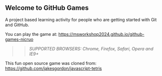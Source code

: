 ## Welcome to GitHub Games

A project based learning activity for people who are getting started with Git and GitHub.

You can play the game at: https://msworkshop2024.github.io/github-games-nicruo

>> _*SUPPORTED BROWSERS*: Chrome, Firefox, Safari, Opera and IE9+_

This fun open source game was cloned from: https://github.com/jakesgordon/javascript-tetris

